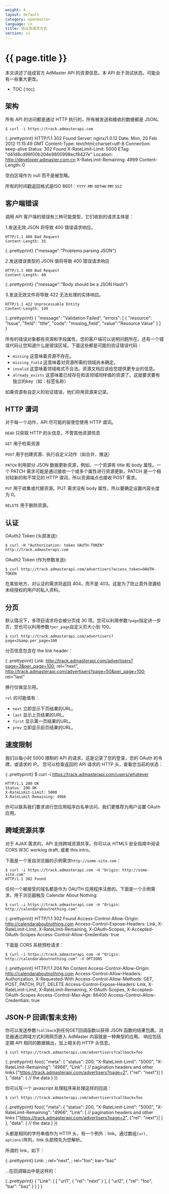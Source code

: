```yaml
---
weight: 4
layout: default
category: openmaster
language: cn
title: 协议及请求方式
version: v1
---
```


# {{ page.title }}

本文讲述了组成官方 AdMaster API 的资源信息。本 API 处于测试状态。可能会有一些重大更改。

* TOC
{:toc}

## 架构

所有 API 的访问都是通过 HTTP 执行的，所有被发送和接收的数据都是 JSON。

    $ curl -i https://track.admasterapi.com

{:.prettyprint}
    HTTP/1.1 302 Found
    Server: nginx/1.0.12
    Date: Mon, 20 Feb 2012 11:15:49 GMT
    Content-Type: text/html;charset=utf-8
    Connection: keep-alive
    Status: 302 Found
    X-RateLimit-Limit: 5000
    ETag: "d41d8cd98f00b204e9800998ecf8427e"
    Location: http://developer.admaster.com.cn
    X-RateLimit-Remaining: 4999
    Content-Length: 0


空白区域作为 null 而不是被忽略。

所有的时间戳返回格式是ISO 8601：`YYYY-MM-DDTHH:MM:SSZ`

##  客户端错误

调用 API 客户端的错误有三种可能类型，它们收到的请求主体是：

1.发送无效 JSON 将导致 400 错误请求响应。

    HTTP/1.1 400 Bad Request
    Content-Length: 35

{:.prettyprint}
    {"message":"Problems parsing JSON"}


2.发送错误类型的 JSON 值将导致 400 错误请求响应

    HTTP/1.1 400 Bad Request
    Content-Length: 40

{:.prettyprint}
    {"message":"Body should be a JSON Hash"}


3.发送无效文件将导致 422 无法处理的实体响应。

    HTTP/1.1 422 Unprocessable Entity
    Content-Length: 149

{:.prettyprint}
    {
      "message": "Validation Failed",
      "errors": [
        {
          "resource": "Issue",
          "field": "title",
          "code": "missing_field",
          "value":"Resource Value"
        }
      ]
    }


所有的错误对象都有资源和字段属性，您的客户端可以说明问题所在。还有一个错误代码让您知道什么是错误区域，下面这些都是可能的验证错误代码：

* `missing` 这意味着资源不存在。
* `missing_field` 这意味着对资源所需的领域尚未确定。
* `invalid` 这意味着领域格式不合法。资源文档应该给您提供更专业的信息。
* `already_exists` 这意味着已经存在和该领域同样值的资源了。这就要求要有独立的key（如：标签名称）

如果资源有自定义的验证错误，他们将用资源来记录。

##  HTTP 谓词

对于每一个动作，API 尽可能的驱使您使用 HTTP 谓词。

`HEAD` 只获取 HTTP 的头信息，不管其他资源信息

`GET` 用于检索资源

`POST` 用于创建资源、执行自定义动作（如合并，推送）

`PATCH` 利用部分 JSON 数据更新资源，例如，一个资源有 title 和 body 属性。一个 PATCH 需求可能是通过接收一个或多个属性进行资源更新。PATCH 是一个相对较新的和不常见的 HTTP 谓词，所以资源端点也接收 POST 需求。

`PUT` 用于收集或代替资源。PUT 需求没有 body 属性，所以要确定设置内容长度为 0。

`DELETE` 用于删除资源。

## 认证


OAuth2 Token (头部发送):

    $ curl -H "Authorization: token OAUTH-TOKEN" http://track.admasterapi.com


OAuth2 Token (作为参数发送):

    $ curl http://track.admasterapi.com/advertisers?access_token=OAUTH-TOKEN


在某些地方，对认证的需求将返回 404，而不是 403。这是为了防止意外泄漏给未经授权的用户的私人资料。

## 分页

默认情况下，多项目请求将会被分页成 30 项。您可以利用参数`?page`指定进一步页，您也可以利用参数`?per_page`自定义页大小到 100。

    $ curl http://track.admasterapi.com/advertisers?page=2&amp;per_page=100


分页信息包含在 the link header：

{:.prettyprint}
    Link: <http://track.admasterapi.com/advertisers?page=3&per_page=100>; rel=”next”,
      <http://track.admasterapi.com/advertisers?page=50&per_page=100>; rel=”last”

换行仅做显示用。

`rel` 的可能值有：

* `next` 立即显示下页结果的URL。
* `last` 显示上页结果的URL。
* `first` 显示第一页结果的URL。
* `prev` 立即显示前页结果的URL。


## 速度限制

我们以每小时 5000 限制的 API 的请求。这是记录了您的登录，您的 OAuth 的令牌，或请求的 IP。
您可以检查返回的 API 请求的 HTTP 头，查看您当前的状态：

{:.prettyprint}
    $ curl -i https://track.admasterapi.com/users/whatever

    HTTP/1.1 200 OK
    Status: 200 OK
    X-RateLimit-Limit: 5000
    X-RateLimit-Remaining: 4966

你可以联系我们要求进行您应用程序白名单访问，我们更推荐为用户设置 OAuth 应用。

## 跨域资源共享

对于 AJAX 需求的，API 支持跨域资源共享。你可以从 HTML5 安全指南中阅读 CORS W3C working draft, 或者 this intro。


下面是一个发自浏览器的示例需求`http://some-site.com`：

    $ curl -i https://track.admasterapi.com -H "Origin: http://some-site.com"
    HTTP/1.1 302 Found

任何一个被接受的域名都是作为 OAUTH 应用程序注册的。下面是一个示例需求，用于浏览器触及 Calendar About Nothing:

    $ curl -i https://track.admasterapi.com -H "Origin: http://calendaraboutnothing.com"

{:.prettyprint}
    HTTP/1.1 302 Found
    Access-Control-Allow-Origin: http://calendaraboutnothing.com
    Access-Control-Expose-Headers: Link, X-RateLimit-Limit, X-RateLimit-Remaining, X-OAuth-Scopes, X-Accepted-OAuth-Scopes
    Access-Control-Allow-Credentials: true


下面是 CORS 系统预检请求：

    $ curl -i https://track.admasterapi.com -H "Origin: http://calendaraboutnothing.com" -X OPTIONS

{:.prettyprint}
    HTTP/1.1 204 No Content
    Access-Control-Allow-Origin: http://calendaraboutnothing.com
    Access-Control-Allow-Headers: Authorization, X-Requested-With
    Access-Control-Allow-Methods: GET, POST, PATCH, PUT, DELETE
    Access-Control-Expose-Headers: Link, X-RateLimit-Limit, X-RateLimit-Remaining, X-OAuth-Scopes, X-Accepted-OAuth-Scopes
    Access-Control-Max-Age: 86400
    Access-Control-Allow-Credentials: true


## JSON-P 回调(暂未支持)

你可以发送参数`?callback`到任何GET回调函数以获得 JSON 函数的结果包裹。浏览器通过跨域方式利用网页嵌入 AdMaster 内容就是一种典型的应用。
响应包括定期 API 相同的数据输出，加上相关的 HTTP 头信息。

    $ curl https://track.admasterapi.com/advertisers?callback=foo

{:.prettyprint}
    foo({
      "meta": {
        "status": 200,
        "X-RateLimit-Limit": "5000",
        "X-RateLimit-Remaining": "4966",
        "Link": [ // pagination headers and other links
          ["https://track.admasterapi.com/advertisers?page=2", {"rel": "next"}]
        ]
      },
      "data": {
        // the data
      }
    })


你可以写一个 javascript 处理程序来处理这样的回调：

    $ curl https://track.admasterapi.com/advertisers?callback=foo

{:.prettyprint}
    foo({
      "meta": {
        "status": 200,
        "X-RateLimit-Limit": "5000",
        "X-RateLimit-Remaining": "4966",
        "Link": [ // pagination headers and other links
          ["https://track.admasterapi.com/advertisers?page=2", {"rel": "next"}]
        ]
      },
      "data": {
        // the data
      }
    })



头都是相同的字符串值作为 HTTP 头，有一个例外：link。通过数组`[url, options]`阵列，link 头部预先为您解析。

所谓的 link，如下：

{:.prettyprint}
    Link: <url1>; rel=”next”, <url2>; rel=”foo”; bar=”baz”


...在回调输出中是这样的：

{:.prettyprint}
    {
      "Link": [
        [
          "url1",
          {
            "rel": "next"
          }
        ],
        [
          "url2",
          {
            "rel": "foo",
            "bar": "baz"
          }
        ]
      ]
    }
